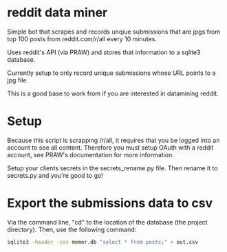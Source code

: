 # reddit data miner
Simple bot that scrapes and records unqiue submissions that are jpgs from top 100 posts from reddit.com/r/all every 10 minutes.

Uses reddit's API (via PRAW) and stores that information to a sqlite3 database.

Currently setup to only record unique submissions whose URL points to a jpg file.

This is a good base to work from if you are interested in datamining reddit.

# Setup

Because this script is scrapping /r/all, it requires that you be logged into an account to see all content. Therefore you must setup OAuth with a reddit account, see PRAW's documentation for more information.

Setup your clients secrets in the secrets_rename.py file. Then rename it to secrets.py and you're good to go!

# Export the submissions data to csv

Via the command line, "cd" to the location of the database (the project directory). Then, use the following command:
```bash
sqlite3 -header -csv memer.db "select * from posts;" > out.csv
```
